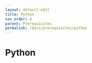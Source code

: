 ```yaml
---
layout: default-edit
title: Python
nav_order: 4
parent: Prerequisites
permalink: /docs/prerequisites/python
---
```


# Python

